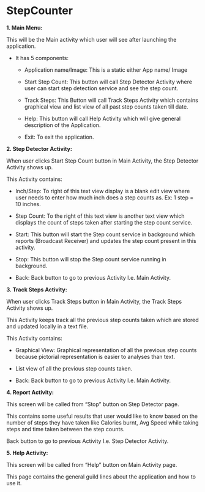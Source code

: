 # StepCounter
**1. Main Menu:**

This will be the Main activity which user will see after launching the application.

- It has 5 components:

    - Application name/Image: This is a static either App name/ Image

    - Start Step Count: This button will call Step Detector Activity where user can start step detection service and see the step count. 

    - Track Steps: This Button will call Track Steps Activity which contains graphical view and list view of all past step counts taken    till date.

    - Help: This button will call Help Activity which will give general description of the Application.

    - Exit: To exit the application.

**2. Step Detector Activity:**

When user clicks Start Step Count button in Main Activity, the Step Detector Activity shows up.

This Activity contains:
  - Inch/Step: To right of this text view display is a blank edit view where user needs to enter how much inch does a step counts as. Ex: 1 step = 10 inches. 
  
  - Step Count: To the right of this text view is another text view which displays the count of steps taken after starting the step count service.
  
  - Start: This button will start the Step count service in background which reports (Broadcast Receiver) and updates the step count present in this activity.
  
  - Stop: This button will stop the Step count service running in background.
   
  - Back: Back button to go to previous Activity I.e. Main Activity.
  
**3. Track Steps Activity:**

When user clicks Track Steps button in Main Activity, the Track Steps Activity shows up.

This Activity keeps track all the previous step counts taken which are stored and updated locally in a text file.

This Activity contains:

  - Graphical View: Graphical representation of all the previous step counts because pictorial representation is easier to analyses than text.
  
  - List view of all the previous step counts taken.
  
  - Back: Back button to go to previous Activity I.e. Main Activity.
  
**4. Report Activity:**

This screen will be called from “Stop” button on Step Detector page.

This contains some useful results that user would like to know based on the number of steps they have taken like Calories burnt, Avg Speed while taking steps and time taken between the step counts.

Back button to go to previous Activity I.e. Step Detector Activity.

**5. Help Activity:**

This screen will be called from “Help” button on Main Activity page.

This page contains the general guild lines about the application and how to use it.

